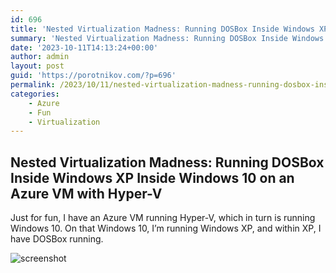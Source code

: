 ```yaml
---
id: 696
title: 'Nested Virtualization Madness: Running DOSBox Inside Windows XP Inside Windows 10 on an Azure VM with Hyper-V'
summary: 'Nested Virtualization Madness: Running DOSBox Inside Windows XP Inside Windows 10 on an Azure VM with Hyper-V'
date: '2023-10-11T14:13:24+00:00'
author: admin
layout: post
guid: 'https://porotnikov.com/?p=696'
permalink: /2023/10/11/nested-virtualization-madness-running-dosbox-inside-windows-xp-inside-windows-10-on-an-azure-vm-with-hyper-v/
categories:
    - Azure
    - Fun
    - Virtualization
---
```


## Nested Virtualization Madness: Running DOSBox Inside Windows XP Inside Windows 10 on an Azure VM with Hyper-V

Just for fun, I have an Azure VM running Hyper-V, which in turn is running Windows 10. On that Windows 10, I’m running Windows XP, and within XP, I have DOSBox running.

![screenshot](https://cdn.porotnikov.com/media/2023/10/11141046/nested_virtualization-1024x569.jpg)
